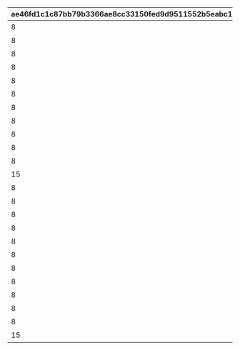 |ae46fd1c1c87bb79b3366ae8cc33150fed9d9511552b5eabc1b8339df7605841|db13481a36f0181c5e045ffb96ab953b5372c7b4395f477fbef7c69bce8913d7|ae16f3a282ebfb275ba0faecb98857aedf76aecca2da8bbb2694edcfe8677f7c|84d887ade0548623dd4a3a2146bab14659628bfab633376c81424312c33c3b7a|e3419fa4b8fa60539106674cf7695a868a4aae63fcd5ab62f78c8ca11223bd1f|ff1d302c4bdf368c292d7ee5b5e984b96f38f00cece388869f43b0f7f2bf2775|6908f72067f4dcce10478c4adb9f70795265daa953f9aa683f59bc1875d05287|
| --- | --- | --- | --- | --- | --- | --- |
|8|10|累計スコアを2500pt 獲得しよう|91002|1|2500|101|
|8|10|累計スコアを5000pt 獲得しよう|91002|1|5000|102|
|8|10|累計スコアを10000pt 獲得しよう|91002|1|10000|103|
|8|10|累計スコアを12500pt 獲得しよう|91002|1|12500|104|
|8|10|累計スコアを15000pt 獲得しよう|91002|1|15000|105|
|8|10|累計スコアを20000pt 獲得しよう|91002|1|20000|106|
|8|10|累計スコアを25000pt 獲得しよう|91002|1|25000|107|
|8|10|累計スコアを30000pt 獲得しよう|91002|1|30000|108|
|8|10|累計スコアを35000pt 獲得しよう|91002|1|35000|109|
|8|10|累計スコアを40000pt 獲得しよう|91002|1|40000|110|
|8|10|累計スコアを45000pt 獲得しよう|91002|1|45000|111|
|15|1|累計スコアを50000pt 獲得しよう|11001302|1|50000|112|
|8|10|累計スコアを2500pt 獲得しよう|91002|2|2500|201|
|8|10|累計スコアを5000pt 獲得しよう|91002|2|5000|202|
|8|10|累計スコアを10000pt 獲得しよう|91002|2|10000|203|
|8|10|累計スコアを12500pt 獲得しよう|91002|2|12500|204|
|8|10|累計スコアを15000pt 獲得しよう|91002|2|15000|205|
|8|10|累計スコアを20000pt 獲得しよう|91002|2|20000|206|
|8|10|累計スコアを25000pt 獲得しよう|91002|2|25000|207|
|8|10|累計スコアを30000pt 獲得しよう|91002|2|30000|208|
|8|10|累計スコアを35000pt 獲得しよう|91002|2|35000|209|
|8|10|累計スコアを40000pt 獲得しよう|91002|2|40000|210|
|8|10|累計スコアを45000pt 獲得しよう|91002|2|45000|211|
|15|1|累計スコアを50000pt 獲得しよう|11001303|2|50000|212|